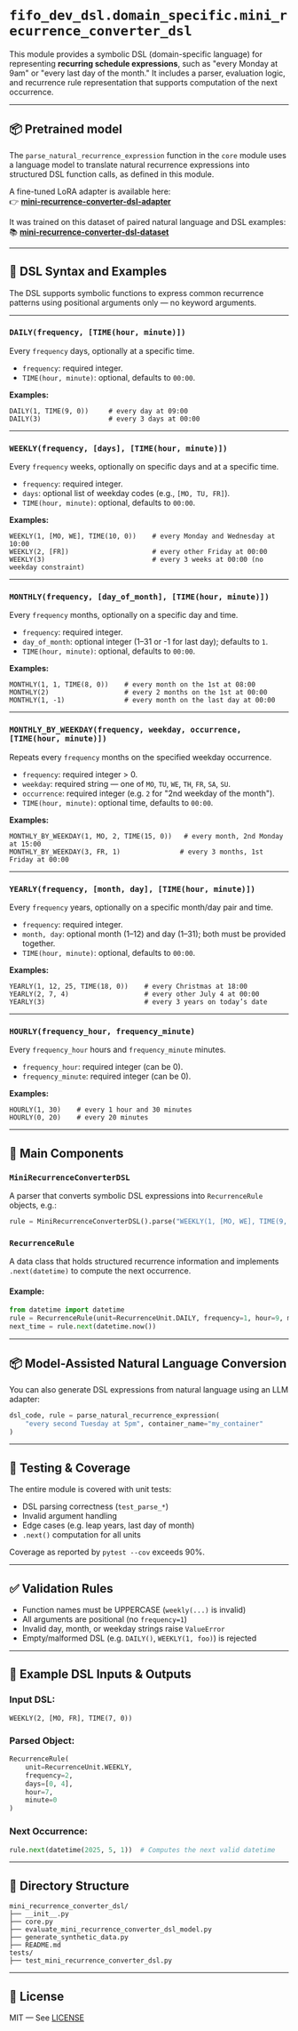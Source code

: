 # `fifo_dev_dsl.domain_specific.mini_recurrence_converter_dsl`

This module provides a symbolic DSL (domain-specific language) for representing **recurring schedule expressions**, such as "every Monday at 9am" or "every last day of the month." It includes a parser, evaluation logic, and recurrence rule representation that supports computation of the next occurrence.

---

## 📦 Pretrained model

The `parse_natural_recurrence_expression` function in the `core` module uses a language model to translate natural recurrence expressions into structured DSL function calls, as defined in this module.

A fine-tuned LoRA adapter is available here:  
👉 [**mini-recurrence-converter-dsl-adapter**](https://huggingface.co/a6188466/mini-recurrence-converter-dsl-adapter)

It was trained on this dataset of paired natural language and DSL examples:  
📚 [**mini-recurrence-converter-dsl-dataset**](https://huggingface.co/datasets/a6188466/mini-recurrence-converter-dsl-dataset)

---

## 📘 DSL Syntax and Examples

The DSL supports symbolic functions to express common recurrence patterns using positional arguments only — no keyword arguments.

---

### `DAILY(frequency, [TIME(hour, minute)])`

Every `frequency` days, optionally at a specific time.

- `frequency`: required integer.
- `TIME(hour, minute)`: optional, defaults to `00:00`.

**Examples:**
```
DAILY(1, TIME(9, 0))     # every day at 09:00  
DAILY(3)                 # every 3 days at 00:00  
```

---

### `WEEKLY(frequency, [days], [TIME(hour, minute)])`

Every `frequency` weeks, optionally on specific days and at a specific time.

- `frequency`: required integer.
- `days`: optional list of weekday codes (e.g., `[MO, TU, FR]`).
- `TIME(hour, minute)`: optional, defaults to `00:00`.

**Examples:**
```
WEEKLY(1, [MO, WE], TIME(10, 0))    # every Monday and Wednesday at 10:00  
WEEKLY(2, [FR])                     # every other Friday at 00:00  
WEEKLY(3)                           # every 3 weeks at 00:00 (no weekday constraint)  
```

---

### `MONTHLY(frequency, [day_of_month], [TIME(hour, minute)])`

Every `frequency` months, optionally on a specific day and time.

- `frequency`: required integer.
- `day_of_month`: optional integer (1–31 or -1 for last day); defaults to `1`.
- `TIME(hour, minute)`: optional, defaults to `00:00`.

**Examples:**
```
MONTHLY(1, 1, TIME(8, 0))    # every month on the 1st at 08:00  
MONTHLY(2)                   # every 2 months on the 1st at 00:00  
MONTHLY(1, -1)               # every month on the last day at 00:00  
```

---

### `MONTHLY_BY_WEEKDAY(frequency, weekday, occurrence, [TIME(hour, minute)])`

Repeats every `frequency` months on the specified weekday occurrence.

- `frequency`: required integer > 0.
- `weekday`: required string — one of `MO`, `TU`, `WE`, `TH`, `FR`, `SA`, `SU`.
- `occurrence`: required integer (e.g. `2` for "2nd weekday of the month").
- `TIME(hour, minute)`: optional time, defaults to `00:00`.

**Examples:**

```
MONTHLY_BY_WEEKDAY(1, MO, 2, TIME(15, 0))   # every month, 2nd Monday at 15:00  
MONTHLY_BY_WEEKDAY(3, FR, 1)               # every 3 months, 1st Friday at 00:00
```

---

### `YEARLY(frequency, [month, day], [TIME(hour, minute)])`

Every `frequency` years, optionally on a specific month/day pair and time.

- `frequency`: required integer.
- `month, day`: optional month (1–12) and day (1–31); both must be provided together.
- `TIME(hour, minute)`: optional, defaults to `00:00`.

**Examples:**
```
YEARLY(1, 12, 25, TIME(18, 0))    # every Christmas at 18:00  
YEARLY(2, 7, 4)                   # every other July 4 at 00:00  
YEARLY(3)                         # every 3 years on today’s date  
```

---

### `HOURLY(frequency_hour, frequency_minute)`

Every `frequency_hour` hours and `frequency_minute` minutes.

- `frequency_hour`: required integer (can be 0).
- `frequency_minute`: required integer (can be 0).

**Examples:**
```
HOURLY(1, 30)    # every 1 hour and 30 minutes  
HOURLY(0, 20)    # every 20 minutes  
```

---

## 🔁 Main Components

### `MiniRecurrenceConverterDSL`

A parser that converts symbolic DSL expressions into `RecurrenceRule` objects, e.g.:

```python
rule = MiniRecurrenceConverterDSL().parse("WEEKLY(1, [MO, WE], TIME(9, 0))")
```

### `RecurrenceRule`

A data class that holds structured recurrence information and implements `.next(datetime)` to compute the next occurrence.

#### Example:

```python
from datetime import datetime
rule = RecurrenceRule(unit=RecurrenceUnit.DAILY, frequency=1, hour=9, minute=0)
next_time = rule.next(datetime.now())
```

---

## 📦 Model-Assisted Natural Language Conversion

You can also generate DSL expressions from natural language using an LLM adapter:

```python
dsl_code, rule = parse_natural_recurrence_expression(
    "every second Tuesday at 5pm", container_name="my_container"
)
```

---

## 🧪 Testing & Coverage

The entire module is covered with unit tests:
- DSL parsing correctness (`test_parse_*`)
- Invalid argument handling
- Edge cases (e.g. leap years, last day of month)
- `.next()` computation for all units

Coverage as reported by `pytest --cov` exceeds 90%.

---

## ✅ Validation Rules

- Function names must be UPPERCASE (`weekly(...)` is invalid)
- All arguments are positional (no `frequency=1`)
- Invalid day, month, or weekday strings raise `ValueError`
- Empty/malformed DSL (e.g. `DAILY()`, `WEEKLY(1, foo)`) is rejected

---

## 🔄 Example DSL Inputs & Outputs

### Input DSL:
```
WEEKLY(2, [MO, FR], TIME(7, 0))
```

### Parsed Object:
```python
RecurrenceRule(
    unit=RecurrenceUnit.WEEKLY,
    frequency=2,
    days=[0, 4],
    hour=7,
    minute=0
)
```

### Next Occurrence:
```python
rule.next(datetime(2025, 5, 1))  # Computes the next valid datetime
```

---

## 🧱 Directory Structure

```
mini_recurrence_converter_dsl/
├── __init__.py
├── core.py
├── evaluate_mini_recurrence_converter_dsl_model.py
├── generate_synthetic_data.py
├── README.md
tests/
├── test_mini_recurrence_converter_dsl.py
```

---

## 📜 License

MIT — See [LICENSE](../../../LICENSE)
